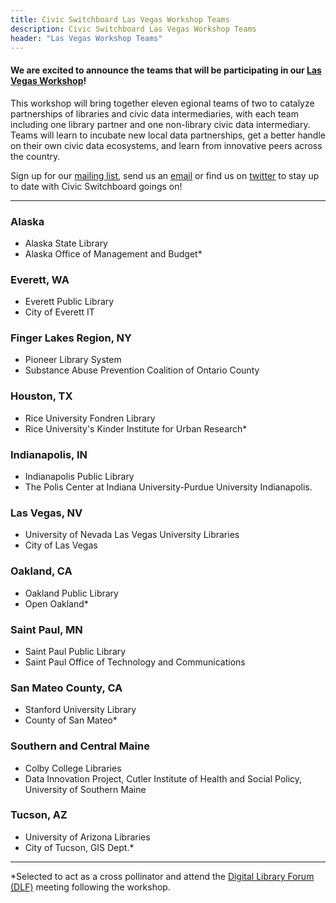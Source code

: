 ```yaml
---
title: Civic Switchboard Las Vegas Workshop Teams
description: Civic Switchboard Las Vegas Workshop Teams
header: "Las Vegas Workshop Teams"
---
```


#### We are excited to announce the teams that will be participating in our [Las Vegas Workshop](https://civic-switchboard.github.io/updates/post_7)!
  
This workshop will bring together eleven egional teams of two to catalyze partnerships of libraries and civic data intermediaries, with each team including one library partner and one non-library civic data intermediary. Teams will learn to incubate new local data partnerships, get a better handle on their own civic data ecosystems, and learn from innovative peers across the country.     

Sign up for our [mailing list](https://civicswitchboard.us17.list-manage.com/subscribe?u=530c4fdb234145e8e1e6b5307&id=3ae069cc9d), send us an [email](mailto:civic-switchboard@pitt.edu) or find us on [twitter](https://twitter.com/civicswitch) to stay up to date with Civic Switchboard goings on! 

---

### Alaska
- Alaska State Library  
- Alaska Office of Management and Budget*

### Everett, WA
- Everett Public Library
- City of Everett IT 

### Finger Lakes Region, NY
- Pioneer Library System
- Substance Abuse Prevention Coalition of Ontario County

### Houston, TX
- Rice University Fondren Library  
- Rice University's Kinder Institute for Urban Research*

### Indianapolis, IN
- Indianapolis Public Library
- The Polis Center at Indiana University-Purdue University Indianapolis.

### Las Vegas, NV 
- University of Nevada Las Vegas University Libraries
- City of Las Vegas  

### Oakland, CA  
- Oakland Public Library
- Open Oakland*

### Saint Paul, MN
- Saint Paul Public Library
- Saint Paul Office of Technology and Communications

### San Mateo County, CA
- Stanford University Library
- County of San Mateo*

### Southern and Central Maine
- Colby College Libraries 
- Data Innovation Project, Cutler Institute of Health and Social Policy, University of Southern Maine 

### Tucson, AZ
- University of Arizona Libraries
- City of Tucson, GIS Dept.*


---  

*Selected to act as a cross pollinator and attend the [Digital Library Forum (DLF)](https://forum2018.diglib.org/) meeting following the workshop.
